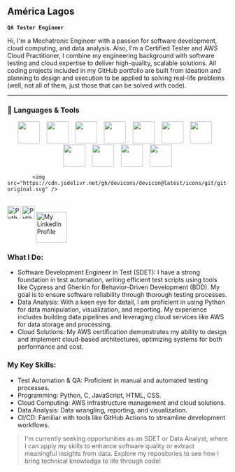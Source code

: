 ## América Lagos
**`QA Tester Engineer`**


Hi, I'm a Mechatronic Engineer with a passion for software development, cloud computing, and data analysis. Also, I'm a Certified Tester and AWS Cloud Practitioner, I combine my engineering background with software testing and cloud expertise to deliver high-quality, scalable solutions. All coding projects included in my GitHub portfolio are built from ideation and planning to design and execution to be applied to solving real-life problems (well, not all of them, just those that can be solved with code).

---

### 🧰 Languages & Tools
 
<p align="center">
 <img src="https://cdn.jsdelivr.net/gh/devicons/devicon@latest/icons/python/python-original-wordmark.svg" width="50" height="auto"/> &nbsp;&nbsp;
 <img src="https://cdn.jsdelivr.net/gh/devicons/devicon@latest/icons/c/c-plain.svg"  width="50" height="auto"/> &nbsp;&nbsp;
 <img src="https://cdn.jsdelivr.net/gh/devicons/devicon@latest/icons/javascript/javascript-original.svg"  width="50" height="auto"/> &nbsp;&nbsp;
 <img src="https://cdn.jsdelivr.net/gh/devicons/devicon@latest/icons/html5/html5-plain-wordmark.svg"  width="50" height="auto"/> &nbsp;&nbsp;
 <img src="https://cdn.jsdelivr.net/gh/devicons/devicon@latest/icons/css3/css3-plain-wordmark.svg"  width="50" height="auto"/> &nbsp;&nbsp;
 <img src="https://cdn.jsdelivr.net/gh/devicons/devicon@latest/icons/azuredevops/azuredevops-original.svg"  width="50" height="auto"/> &nbsp;&nbsp;
 <img src="https://portfolio-america-lagos.s3.amazonaws.com/icons-github-portfolio/cypress-icon-1024x1022-1sbqakuv.png" width="50" height="auto"/> &nbsp;&nbsp;
 <img src="https://cdn.jsdelivr.net/gh/devicons/devicon@latest/icons/jira/jira-original.svg"  width="50" height="auto"/> &nbsp;&nbsp;
 <img src="https://cdn.jsdelivr.net/gh/devicons/devicon@latest/icons/pytest/pytest-original-wordmark.svg"  width="50" height="auto"/> &nbsp;&nbsp;
 <img src="https://cdn.jsdelivr.net/gh/devicons/devicon@latest/icons/git/git-original.svg" width="50" height="auto"/> &nbsp;&nbsp;
 <img src="https://cdn.jsdelivr.net/gh/devicons/devicon@latest/icons/amazonwebservices/amazonwebservices-plain-wordmark.svg" width="50" height="auto"/>
</p>


            <img src="https://cdn.jsdelivr.net/gh/devicons/devicon@latest/icons/git/git-original.svg" />
          

<br/>

<img align="left" alt="Python" width="30px" src="https://portfolio-america-lagos.s3.amazonaws.com/icons-github-portfolio/python.png" style="max-width: 100%;"/>
<img align="left" alt="Python" width="30px" src="https://portfolio-america-lagos.s3.amazonaws.com/icons-github-portfolio/python.png" width="70" height="auto"/>
<p align="left">
  <a href="https://www.linkedin.com/in/america-lagos-hernández-576a10206" target="_blank">
    <img src="https://portfolio-america-lagos.s3.amazonaws.com/icons-github-portfolio/linkedin.png" alt="My LinkedIn Profile" width="70" height="auto"/>
  </a>
</p>



### What I Do:
  + Software Development Engineer in Test (SDET): I have a strong foundation in test automation, writing efficient test scripts using tools like Cypress and Gherkin for Behavior-Driven Development (BDD). My goal is to ensure software reliability through thorough testing processes.
  + Data Analysis: With a keen eye for detail, I am proficient in using Python for data manipulation, visualization, and reporting. My experience includes building data pipelines and leveraging cloud services like AWS for data storage and processing.
  + Cloud Solutions: My AWS certification demonstrates my ability to design and implement cloud-based architectures, optimizing systems for both performance and cost.

### My Key Skills:
  + Test Automation & QA: Proficient in manual and automated testing processes.
  + Programming: Python, C, JavaScript, HTML, CSS.
  + Cloud Computing: AWS infrastructure management and cloud solutions.
  + Data Analysis: Data wrangling, reporting, and visualization.
  + CI/CD: Familiar with tools like GitHub Actions to streamline development workflows.

> I'm currently seeking opportunities as an SDET or Data Analyst, where I can apply my skills to enhance software quality or extract meaningful insights from data. Explore my repositories to see how I bring technical knowledge to life through code!
<!--
[![My LinkedIn Profile](https://portfolio-america-lagos.s3.amazonaws.com/icons-github-portfolio/linkedin.png)](www.linkedin.com/in/america-lagos-hernández-576a10206)
<a href="www.linkedin.com/in/america-lagos-hernández-576a10206"><img alt="LinkedIn icon" title="My LinkedIn Profile" src="https://portfolio-america-lagos.s3.amazonaws.com/icons-github-portfolio/linkedin.png"/></a></p>
Here are some ideas to get you started:

- 🔭 I’m currently working on ...
- 🌱 I’m currently learning ...
- 👯 I’m looking to collaborate on ...
- 🤔 I’m looking for help with ...
- 💬 Ask me about ...
- 📫 How to reach me: ...
- 😄 Pronouns: ...
- ⚡ Fun fact: ...
-->
